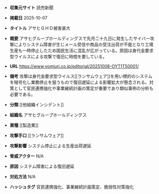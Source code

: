 - **収集元サイト**
読売新聞

- **掲載日**
2025-10-07

- **タイトル**
アサヒＧＨＤ被害甚大

- **概要**
アサヒグループホールディングスで先月二十九日に発生したサイバー攻撃によりシステム障害が生じメール受信や商品の受注出荷が不能となり工場生産も一時停止したため国民生活に混乱が広がっている。原因は身代金要求型ウイルスによる攻撃で復旧に時間を要している。

- **URL**
https://www.yomiuri.co.jp/editorial/20251008-OYT1T50001/

- **備考**
攻撃は身代金要求型ウイルス[[ランサムウェア]]を用い標的のシステムを暗号化し業務停止を狙うもので復旧遅延による影響拡大が懸念される。対策として官民連携強化や事業継続計画の策定が重要であり類似事例の分析も必要である。

- **分類**
[[他組織インシデント]]

- **組織名**
アサヒグループホールディングス

- **業種**
[[製造業]]

- **攻撃手口**
[[ランサムウェア]]

- **攻撃影響**
システム停止による生産出荷遅延

- **脅威アクター**
N/A

- **原因**
システム障害による復旧遅延

- **対処方法**
N/A

- **ハッシュタグ**
官民連携強化、事業継続計画策定、脆弱性対策強化

